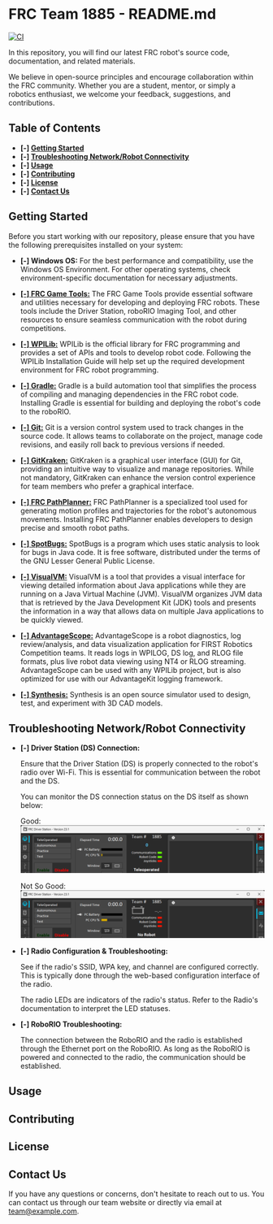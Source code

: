 # FRC Team 1885 - README.md

[![CI](https://github.com/Team-1885/WPILIB1885/actions/workflows/main.yml/badge.svg)](https://github.com/Team-1885/WPILIB1885/actions/workflows/main.yml)

In this repository, you will find our latest FRC robot's source code, documentation, and related materials. 

We believe in open-source principles and encourage collaboration within the FRC community. Whether you are a student, mentor, or simply a robotics enthusiast, we welcome your feedback, suggestions, and contributions.

## Table of Contents

- **[-] [Getting Started](#getting-started)**
- **[-] [Troubleshooting Network/Robot Connectivity](#troubleshooting-networkrobot-connectivity)**
- **[-] [Usage](#usage)**
- **[-] [Contributing](#contributing)**
- **[-] [License](#license)**
- **[-] [Contact Us](#contact-us)**

## Getting Started

Before you start working with our repository, please ensure that you have the following prerequisites installed on your system:

- **[-] Windows OS:** For the best performance and compatibility, use the Windows OS Environment. For other operating systems, check environment-specific documentation for necessary adjustments.

- **[[-] FRC Game Tools:](https://docs.wpilib.org/en/stable/docs/zero-to-robot/step-2/frc-game-tools.html)** The FRC Game Tools provide essential software and utilities necessary for developing and deploying FRC robots. These tools include the Driver Station, roboRIO Imaging Tool, and other resources to ensure seamless communication with the robot during competitions.

- **[[-] WPILib:](https://docs.wpilib.org/en/stable/docs/zero-to-robot/step-2/wpilib-setup.html)** WPILib is the official library for FRC programming and provides a set of APIs and tools to develop robot code. Following the WPILib Installation Guide will help set up the required development environment for FRC robot programming.

- **[[-] Gradle:](https://gradle.org/install/)** Gradle is a build automation tool that simplifies the process of compiling and managing dependencies in the FRC robot code. Installing Gradle is essential for building and deploying the robot's code to the roboRIO.

- **[[-] Git:](https://git-scm.com/downloads)** Git is a version control system used to track changes in the source code. It allows teams to collaborate on the project, manage code revisions, and easily roll back to previous versions if needed.

- **[[-] GitKraken:](https://www.gitkraken.com/)** GitKraken is a graphical user interface (GUI) for Git, providing an intuitive way to visualize and manage repositories. While not mandatory, GitKraken can enhance the version control experience for team members who prefer a graphical interface.

- **[[-] FRC PathPlanner:](https://github.com/mjansen4857/pathplanner)** FRC PathPlanner is a specialized tool used for generating motion profiles and trajectories for the robot's autonomous movements. Installing FRC PathPlanner enables developers to design precise and smooth robot paths.

- **[[-] SpotBugs:](https://spotbugs.readthedocs.io/en/stable/installing.html)** SpotBugs is a program which uses static analysis to look for bugs in Java code. It is free software, distributed under the terms of the GNU Lesser General Public License.

- **[[-] VisualVM:](https://visualvm.github.io/download.html)** VisualVM is a tool that provides a visual interface for viewing detailed information about Java applications while they are running on a Java Virtual Machine (JVM). VisualVM organizes JVM data that is retrieved by the Java Development Kit (JDK) tools and presents the information in a way that allows data on multiple Java applications to be quickly viewed.

- **[[-] AdvantageScope:](https://github.com/Mechanical-Advantage/AdvantageScope)** AdvantageScope is a robot diagnostics, log review/analysis, and data visualization application for FIRST Robotics Competition teams. It reads logs in WPILOG, DS log, and RLOG file formats, plus live robot data viewing using NT4 or RLOG streaming. AdvantageScope can be used with any WPILib project, but is also optimized for use with our AdvantageKit logging framework.

- **[[-] Synthesis:](https://synthesis.autodesk.com/)** Synthesis is an open source simulator used to design, test, and experiment with 3D CAD models.

## Troubleshooting Network/Robot Connectivity

- **[-] Driver Station (DS) Connection:**

    Ensure that the Driver Station (DS) is properly connected to the robot's radio over Wi-Fi. This is essential for communication between the robot and the DS.

    You can monitor the DS connection status on the DS itself as shown below:

    Good:
    ![FRC Driver Station Connected - Green Communications Bar](/assets/media/FRCDriverStation_Connected.png)

    Not So Good:
    ![FRC Driver Station Disconnected - Red Communications Bar](/assets//media/FRCDriverStation_Disconnected.png)

- **[-] Radio Configuration & Troubleshooting:**

    See if the radio's SSID, WPA key, and channel are configured correctly. This is typically done through the web-based configuration interface of the radio.

    The radio LEDs are indicators of the radio's status. Refer to the Radio's documentation to interpret the LED statuses.

- **[-] RoboRIO Troubleshooting:**

    The connection between the RoboRIO and the radio is established through the Ethernet port on the RoboRIO. As long as the RoboRIO is powered and connected to the radio, the communication should be established.

## Usage



## Contributing



## License



## Contact Us

If you have any questions or concerns, don't hesitate to reach out to us. You can contact us through our team website or directly via email at team@example.com.

